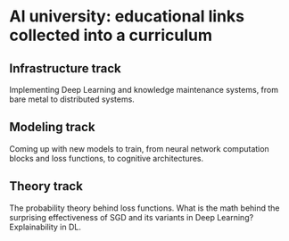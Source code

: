 # AI university: educational links collected into a curriculum

## Infrastructure track

Implementing Deep Learning and knowledge maintenance systems, from bare metal to distributed systems.

## Modeling track

Coming up with new models to train, from neural network computation blocks and loss functions, to cognitive architectures.

## Theory track

The probability theory behind loss functions. What is the math behind the surprising effectiveness of SGD and its variants in Deep Learning? Explainability in DL.